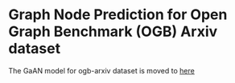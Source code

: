 # Graph Node Prediction for Open Graph Benchmark (OGB) Arxiv dataset

The GaAN model for ogb-arxiv dataset is moved to [here](https://github.com/PaddlePaddle/PGL/tree/main/ogb_examples/nodeproppred/ogbn-arxiv/GaAN)
